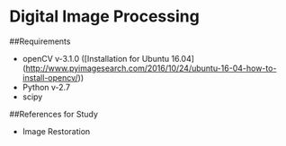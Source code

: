 # Digital Image Processing

##Requirements
  * openCV v-3.1.0 ([Installation for Ubuntu 16.04] (http://www.pyimagesearch.com/2016/10/24/ubuntu-16-04-how-to-install-opencv/))
  * Python v-2.7
  * scipy

##References for Study
  * Image Restoration
